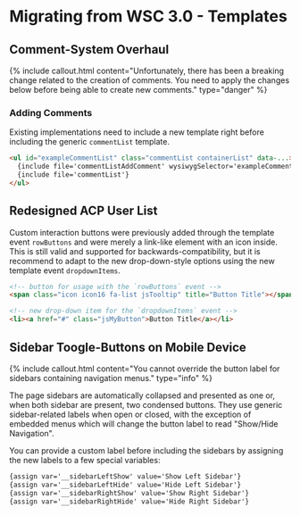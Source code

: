 # Migrating from WSC 3.0 - Templates

## Comment-System Overhaul

{% include callout.html content="Unfortunately, there has been a breaking change related to the creation of comments. You need to apply the changes below before being able to create new comments." type="danger" %}

### Adding Comments

Existing implementations need to include a new template right before including the generic `commentList` template.

```html
<ul id="exampleCommentList" class="commentList containerList" data-...>
  {include file='commentListAddComment' wysiwygSelector='exampleCommentListAddComment'}
  {include file='commentList'}
</ul>
```

## Redesigned ACP User List

Custom interaction buttons were previously added through the template event `rowButtons` and were merely a link-like element with an icon inside. This is still valid and supported for backwards-compatibility, but it is recommend to adapt to the new drop-down-style options using the new template event `dropdownItems`.

```html
<!-- button for usage with the `rowButtons` event -->
<span class="icon icon16 fa-list jsTooltip" title="Button Title"></span>

<!-- new drop-down item for the `dropdownItems` event -->
<li><a href="#" class="jsMyButton">Button Title</a></li>
```

## Sidebar Toogle-Buttons on Mobile Device

{% include callout.html content="You cannot override the button label for sidebars containing navigation menus." type="info" %}

The page sidebars are automatically collapsed and presented as one or, when both sidebar are present, two condensed buttons. They use generic sidebar-related labels when open or closed, with the exception of embedded menus which will change the button label to read "Show/Hide Navigation".

You can provide a custom label before including the sidebars by assigning the new labels to a few special variables:

```html
{assign var='__sidebarLeftShow' value='Show Left Sidebar'}
{assign var='__sidebarLeftHide' value='Hide Left Sidebar'}
{assign var='__sidebarRightShow' value='Show Right Sidebar'}
{assign var='__sidebarRightHide' value='Hide Right Sidebar'}
```
